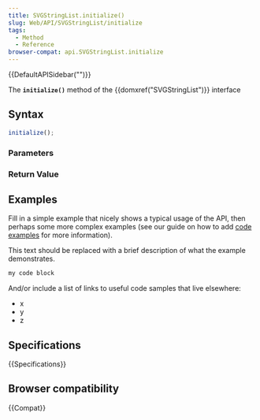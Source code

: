 ```yaml
---
title: SVGStringList.initialize()
slug: Web/API/SVGStringList/initialize
tags:
  - Method
  - Reference
browser-compat: api.SVGStringList.initialize
---
```

{{DefaultAPISidebar("")}}

The **`initialize()`** method of the {{domxref("SVGStringList")}} interface 

## Syntax

```js
initialize();
```

### Parameters



### Return Value



## Examples

Fill in a simple example that nicely shows a typical usage of the API, then perhaps some more complex examples (see our guide on how to add [code examples](/en-US/docs/MDN/Contribute/Structures/Code_examples) for more information).

This text should be replaced with a brief description of what the example demonstrates.

```js
my code block
```

And/or include a list of links to useful code samples that live elsewhere:

*   x
*   y
*   z

## Specifications

{{Specifications}}

## Browser compatibility

{{Compat}}

